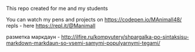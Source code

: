 This repo created for me and my students

You can watch my pens and projects on https://codepen.io/MAnimall48/  
repls - here https://repl.it/@Manimall  

разметка маркдаун - http://ilfire.ru/kompyutery/shpargalka-po-sintaksisu-markdown-markdaun-so-vsemi-samymi-populyarnymi-tegami/


